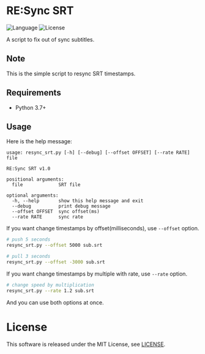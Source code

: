 RE:Sync SRT
===========

![Language](https://shields.io/github/languages/top/nuridol/resync_srt)
![License](https://shields.io/github/license/nuridol/resync_srt)

A script to fix out of sync subtitles.

Note
----

This is the simple script to resync SRT timestamps.

Requirements
------------

- Python 3.7+

Usage
-----

Here is the help message:

```Shell
usage: resync_srt.py [-h] [--debug] [--offset OFFSET] [--rate RATE] file

RE:Sync SRT v1.0

positional arguments:
  file             SRT file

optional arguments:
  -h, --help       show this help message and exit
  --debug          print debug message
  --offset OFFSET  sync offset(ms)
  --rate RATE      sync rate
```

If you want change timestamps by offset(milliseconds), use `--offset` option.

```bash
# push 5 seconds
resync_srt.py --offset 5000 sub.srt

# pull 3 seconds
resync_srt.py --offset -3000 sub.srt
```

If you want change timestamps by multiple with rate, use `--rate` option.

```bash
# change speed by multiplication
resync_srt.py --rate 1.2 sub.srt
```

And you can use both options at once.

# License

This software is released under the MIT License, see [LICENSE](LICENSE).
